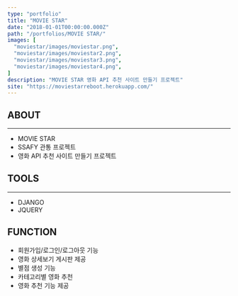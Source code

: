 ```yaml
---
type: "portfolio"
title: "MOVIE STAR"
date: "2018-01-01T00:00:00.000Z"
path: "/portfolios/MOVIE STAR/"
images: [
  "moviestar/images/moviestar.png",
  "moviestar/images/moviestar2.png",
  "moviestar/images/moviestar3.png",
  "moviestar/images/moviestar4.png",
]
description: "MOVIE STAR 영화 API 추천 사이트 만들기 프로젝트"
site: "https://moviestarreboot.herokuapp.com/"
---
```



## ABOUT
---
- MOVIE STAR
- SSAFY 관통 프로젝트
- 영화 API 추천 사이트 만들기 프로젝트

## TOOLS
---
- DJANGO
- JQUERY



## FUNCTION
- 회원가입/로그인/로그아웃 기능
- 영화 상세보기 게시판 제공
- 별점 생성 기능
- 카테고리별 영화 추천
- 영화 추천 기능 제공

  